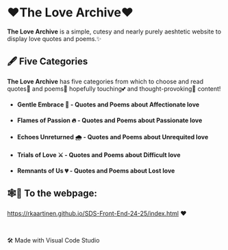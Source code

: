 # ❤️The Love Archive❤️

**The Love Archive** is a simple, cutesy and nearly purely aeshtetic website to display love quotes and poems.✨


## 🖋️ Five Categories

**The Love Archive** has five categories from which to choose and read quotes💬 and poems📜 hopefully touching💕 and thought-provoking💭 content!

- #### Gentle Embrace 🌺 - Quotes and Poems about Affectionate love
- #### Flames of Passion 🔥 - Quotes and Poems about Passionate love
- #### Echoes Unreturned 🌧️ - Quotes and Poems about Unrequited love
- #### Trials of Love ⚔️ - Quotes and Poems about Difficult love 
- #### Remnants of Us 💔 - Quotes and Poems about Lost love 


## 🕸️📄 To the webpage:

https://rkaartinen.github.io/SDS-Front-End-24-25/index.html ❤️

<br>

🛠️ Made with Visual Code Studio



